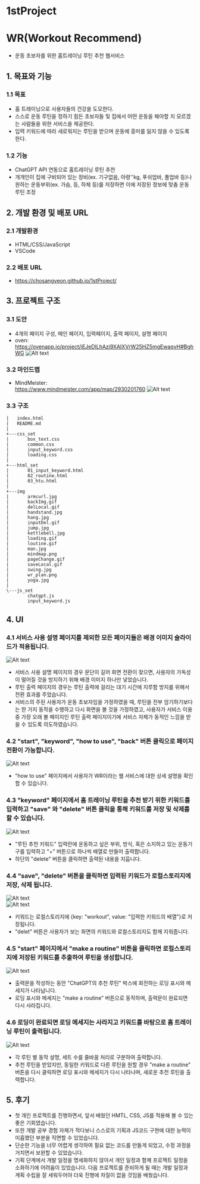 # 1stProject
# WR(Workout Recommend)
- 운동 초보자를 위한 홈트레이닝 루틴 추천 웹서비스
## 1. 목표와 기능
### 1.1 목표
- 홈 트레이닝으로 사용자들의 건강을 도모한다.
- 스스로 운동 루틴을 정하기 힘든 초보자들 및 집에서 어떤 운동을 해야할 지 모르겠는 사람들을 위한 서비스을 제공한다.
- 입력 키워드에 따라 새로워지는 루틴을 받으며 운동에 흥미를 잃지 않을 수 있도록 한다.
### 1.2 기능
- ChatGPT API 연동으로 홈트레이닝 루틴 추천
- 개개인이 집에 구비되어 있는 장비(ex. 기구없음, 아령''kg, 푸쉬업바, 풀업바 등)나 원하는 운동부위(ex. 가슴, 등, 하체 등)를 저장하면 이에 저장된 정보에 맞춤 운동 루틴 조정

## 2. 개발 환경 및 배포 URL
### 2.1 개발환경
- HTML/CSS/JavaScript
- VSCode
### 2.2 배포 URL
- https://chosangyeon.github.io/1stProject/

## 3. 프로젝트 구조
### 3.1 도안
- 4개의 페이지 구성, 메인 페이지, 입력페이지, 출력 페이지, 설명 페이지
- oven:<br>https://ovenapp.io/project/iEJeDlLhAzj9XAIXVrW25HZ5mgEwaqvH#BghWG
![Alt text](img/wr_plan.png)
### 3.2 마인드맵
- MindMeister:<br>https://www.mindmeister.com/app/map/2930201760
![Alt text](img/mindmap.png)
### 3.3 구조
```
|   index.html
|   README.md
|
+---css_set
|       box_text.css
|       common.css
|       input_keyword.css
|       loading.css
|
+---html_set
|       01_input_keyword.html
|       02_routine.html
|       03_htu.html
|
+---img
|       armcurl.jpg
|       backImg.gif
|       delLocal.gif
|       handstand.jpg
|       hang.jpg
|       inputDel.gif
|       jump.jpg
|       kettlebell.jpg
|       loading.gif
|       loutine.gif
|       man.jpg
|       mindmap.png
|       pageChange.gif
|       saveLocal.gif
|       swing.jpg
|       wr_plan.png
|       yoga.jpg
|
\---js_set
        chatgpt.js
        input_keyword.js
```
## 4. UI
### 4.1 서비스 사용 설명 페이지를 제외한 모든 페이지들은 배경 이미지 슬라이드가 적용됩니다.<br>
![Alt text](img/backImg.gif)<br>
- 서비스 사용 설명 페이지의 경우 문단이 길어 화면 전환이 잦으면, 사용자의 가독성이 떨어질 것을 방지하기 위해 배경 이미지 하나만 넣었습니다.
- 루틴 출력 페이지의 경우는 루틴 출력에 걸리는 대기 시간에 지루함 방지를 위해서 전환 효과를 주었습니다.
- 서비스의 주된 사용자가 운동 초보자임을 가정하였을 때, 루틴을 전부 암기하기보다는 한 가지 동작을 수행하고 다시 화면을 볼 것을 가정하였고, 사용자가 서비스 이용 중 가장 오래 볼 페이지인 루틴 출력 페이지이기에 서비스 자체가 동적인 느낌을 받을 수 있도록 의도하였습니다. 
### 4.2 "start", "keyword", "how to use", "back" 버튼 클릭으로 페이지 전환이 가능합니다.<br>
![Alt text](img/pageChange.gif)<br>
- "how to use" 페이지에서 사용자가 WR이라는 웹 서비스에 대한 상세 설명을 확인 할 수 있습니다.

### 4.3 "keyword" 페이지에서 홈 트레이닝 루틴을 추천 받기 위한 키워드를 입력하고 "save" 와 "delete" 버튼 클릭을 통해 키워드를 저장 및 삭제를 할 수 있습니다.<br>
![Alt text](img/inputDel.gif)<br>
- "루틴 추천 키워드" 입력란에 운동하고 싶은 부위, 방식, 혹은 소지하고 있는 운동기구를 입력하고 "+" 버튼으로 하나씩 배열로 만들어 출력합니다. 
- 하단의 "delete" 버튼을 클릭하면 출력된 내용을 지웁니다.

### 4.4 "save", "delete" 버튼을 클릭하면 입력된 키워드가 로컬스토리지에 저장, 삭제 됩니다.<br>
![Alt text](img/saveLocal.gif)<br>
![Alt text](img/delLocal.gif)<br>
- 키워드는 로컬스토리지에 {key: "workout", value: "입력한 키워드의 배열"}로 저장됩니다.<br>
- "delet" 버튼은 사용자가 보는 화면의 키워드와 로컬스토리지도 함께 지워줍니다.

### 4.5 "start" 페이지에서 "make a routine" 버튼을 클릭하면 로컬스토리지에 저장된 키워드를 추출하여 루틴을 생성합니다.<br>
![Alt text](img/loading.gif)<br>
- 출력문을 작성하는 동안 "ChatGPT의 추천 루틴" 박스에 회전하는 로딩 표시와 메세지가 나타납니다.
- 로딩 표시와 메세지는 "make a routine" 버튼으로 동작하며, 출력문이 완료되면 다시 사라집니다. 

### 4.6 로딩이 완료되면 로딩 메세지는 사라지고 키워드를 바탕으로 홈 트레이닝 루틴이 출력됩니다.<br>
![Alt text](img/loutine.gif)<br>
- 각 루틴 별 동작 설명, 세트 수를 줄바꿈 처리로 구분하여 출력합니다.
- 추천 루틴을 받았지만, 동일한 키워드로 다른 루틴을 원할 경우 "make a routine" 버튼을 다시 클릭하면 로딩 표시와 메세지가 다시 나타나며, 새로운 추천 루틴을 출력합니다.

## 5. 후기
- 첫 개인 프로젝트를 진행하면서, 앞서 배웠던 HMTL, CSS, JS를 적용해 볼 수 있는 좋은 기회였습니다. 
- 또한 개발 공부 경험 자체가 적다보니 스스로의 기획과 JS코드 구현에 대한 능력이 미흡했던 부분을 직면할 수 있었습니다.
- 단순한 기능을 너무 어렵게 생각하여 필요 없는 코드를 만들게 되었고, 수정 과정을 거치면서 보완할 수 있었습니다.
- 기획 단계에서 개발 일정을 명세화하지 않아서 개인 일정과 함께 프로젝트 일정을 소화하기에 어려움이 있었습니다. 다음 프로젝트를 준비하게 될 때는 개발 일정과 계획 수립을 잘 세워두어야 더욱 진행에 차질이 없을 것임을 배웠습니다.